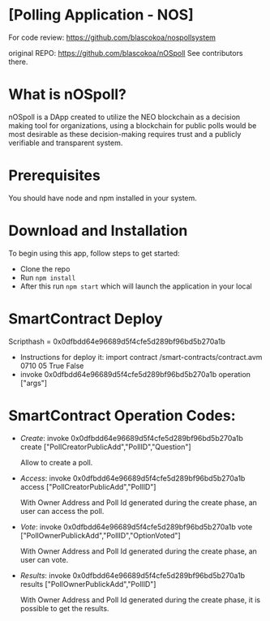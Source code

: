 # [Polling Application - NOS]

For code review: https://github.com/blascokoa/nospollsystem

original REPO: https://github.com/blascokoa/nOSpoll
See contributors there.

# What is nOSpoll?
nOSpoll is a DApp created to utilize the NEO blockchain as a decision making tool for organizations, using a blockchain for public polls would be most desirable as these decision-making requires trust and a publicly verifiable and transparent system. 


# Prerequisites
You should have node and npm installed in your system.


# Download and Installation

To begin using this app, follow steps to get started:
* Clone the repo
* Run `npm install`
* After this run `npm start` which will launch the application in your local

# SmartContract Deploy

Scripthash = 0x0dfbdd64e96689d5f4cfe5d289bf96bd5b270a1b

* Instructions for deploy it:  import contract /smart-contracts/contract.avm 0710 05 True False
* invoke 0x0dfbdd64e96689d5f4cfe5d289bf96bd5b270a1b operation ["args"]

# SmartContract Operation Codes:
  
  * *Create*: invoke 0x0dfbdd64e96689d5f4cfe5d289bf96bd5b270a1b create ["PollCreatorPublicAdd","PollID","Question"]

    Allow to create a poll.
    
  * *Access*: invoke 0x0dfbdd64e96689d5f4cfe5d289bf96bd5b270a1b access ["PollCreatorPublicAdd","PollID"]

    With Owner Address and Poll Id generated during the create phase, an user can access the poll.
    
  * *Vote*: invoke 0x0dfbdd64e96689d5f4cfe5d289bf96bd5b270a1b vote ["PollOwnerPublickAdd","PollID","OptionVoted"]

    With Owner Address and Poll Id generated during the create phase, an user can vote. 
      
  * *Results*: invoke 0x0dfbdd64e96689d5f4cfe5d289bf96bd5b270a1b results ["PollOwnerPublickAdd","PollID"]

    With Owner Address and Poll Id generated during the create phase, it is possible to get the results.
    


